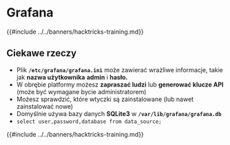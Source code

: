 # Grafana

{{#include ../../banners/hacktricks-training.md}}

## Ciekawe rzeczy

- Plik **`/etc/grafana/grafana.ini`** może zawierać wrażliwe informacje, takie jak **nazwa użytkownika** **admin** i **hasło.**
- W obrębie platformy możesz **zapraszać ludzi** lub **generować klucze API** (może być wymagane bycie administratorem)
- Możesz sprawdzić, które wtyczki są zainstalowane (lub nawet zainstalować nowe)
- Domyślnie używa bazy danych **SQLite3** w **`/var/lib/grafana/grafana.db`**
- `select user,password,database from data_source;`

{{#include ../../banners/hacktricks-training.md}}
